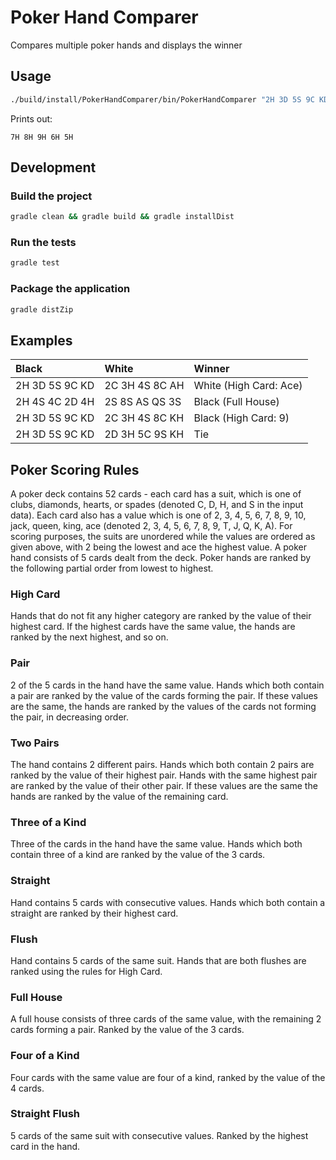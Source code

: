 # Poker Hand Comparer    

Compares multiple poker hands and displays the winner  

## Usage  

```bash
./build/install/PokerHandComparer/bin/PokerHandComparer "2H 3D 5S 9C KD" "2C 3H 4S 8C AH" "7H 8H 9H 6H 5H"
```

Prints out:

```
7H 8H 9H 6H 5H
```

## Development  

### Build the project  

```bash
gradle clean && gradle build && gradle installDist
```

### Run the tests  

```bash
gradle test
```

### Package the application  

```bash
gradle distZip
```

## Examples  

| Black          | White           | Winner                 |
|:-------------- |:--------------- |:---------------------- |
| 2H 3D 5S 9C KD | 2C 3H 4S 8C AH  | White (High Card: Ace) |
| 2H 4S 4C 2D 4H | 2S 8S AS QS 3S  | Black (Full House)     |
| 2H 3D 5S 9C KD | 2C 3H 4S 8C KH  | Black (High Card: 9)   |
| 2H 3D 5S 9C KD | 2D 3H 5C 9S KH  | Tie                    |

## Poker Scoring Rules    
A poker deck contains 52 cards - each card has a suit, which is one of clubs, diamonds, hearts, or spades (denoted C, D, H, and S in the input data). Each card also has a value which is one of  2, 3, 4, 5, 6, 7, 8, 9, 10, jack, queen, king, ace (denoted 2, 3, 4, 5, 6, 7, 8, 9, T, J, Q, K, A). For scoring purposes, the suits are unordered while the values are ordered as given above, with 2 being the lowest and ace the highest value. A poker hand consists of 5 cards dealt from the deck. Poker hands are ranked by the following partial order from lowest to highest.

### High Card  
Hands that do not fit any higher category are ranked by the value of their highest card. If the highest cards have the same value, the hands are ranked by the next highest, and so on.

### Pair  
2 of the 5 cards in the hand have the same value.  Hands which both contain a pair are ranked by the value of the cards forming the pair. If these values are the same, the hands are ranked by the values of the cards not forming the pair, in decreasing order.

### Two Pairs  
The hand contains 2 different pairs. Hands which both contain 2 pairs are ranked by the value of their highest pair. Hands with the same highest pair are ranked by the value of their other pair. If these values are the same the hands are ranked by the value of the remaining card.

### Three of a Kind  
Three of the cards in the hand have the same value. Hands which both contain three of a kind are ranked by the value of the 3 cards.

### Straight  
Hand contains 5 cards with consecutive values. Hands which both contain a straight are ranked by their highest card.

### Flush  
Hand contains 5 cards of the same suit. Hands that are both flushes are ranked using the rules for High Card.

### Full House  
A full house consists of three cards of the same value, with the remaining 2 cards forming a pair. Ranked by the value of the 3 cards.

### Four of a Kind  
Four cards with the same value are four of a kind, ranked by the value of the 4 cards.

### Straight Flush  
5 cards of the same suit with consecutive values. Ranked by the highest card in the hand.
